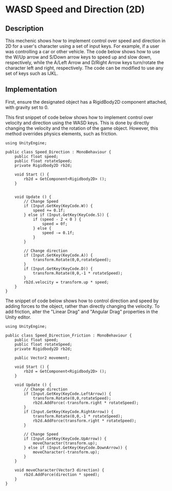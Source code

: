 # WASD Speed and Direction (2D)  

## Description
This mechenic shows how to implement control over speed and direction in 2D for a user's character using a set of input keys. For example, if a user was controlling a car or other vehicle. The code below shows how to use the W/Up arrow and S/Down arrow keys to speed up and slow down, respectively, while the A/Left Arrow and D/Right Arrow keys turn/rotate the character left and right, respectively. The code can be modified to use any set of keys such as IJKL.

## Implementation
First, ensure the designated object has a RigidBody2D component attached, with gravity set to 0.  

This first snippet of code below shows how to implement control over velocity and direction using the WASD keys.
This is done by directly changing the velocity and the rotation of the game object. However, this method overrides physics elements,
such as friction.

    using UnityEngine;

    public class Speed_Direction : MonoBehaviour {
        public float speed;
        public float rotateSpeed;
        private Rigidbody2D rb2d;

        void Start () {
            rb2d = GetComponent<Rigidbody2D> ();
        }
        

        void Update () {
            // Change Speed
            if (Input.GetKey(KeyCode.W)) {
                speed += 0.1f;
            } else if (Input.GetKey(KeyCode.S)) {
                if (speed - 2 < 0 ) {
                    speed = 0f;
                } else {
                    speed -= 0.1f;
                }
            }

            // Change direction
            if (Input.GetKey(KeyCode.A)) {
                transform.Rotate(0,0,rotateSpeed);
            }
            if (Input.GetKey(KeyCode.D)) {
                transform.Rotate(0,0,-1 * rotateSpeed);
            }
            rb2d.velocity = transform.up * speed;
        }
    }
  
The snippet of code below shows how to control direction and speed by adding forces to the object,
rather than directly changing the velocity. To add friction, alter the "Linear Drag" and "Angular Drag" properties
in the Unity editor.

    using UnityEngine;
    
    public class Speed_Direction_Friction : MonoBehaviour {
        public float speed;
        public float rotateSpeed;
        private Rigidbody2D rb2d;

        public Vector2 movement;

        void Start () {
            rb2d = GetComponent<Rigidbody2D> ();
        }
        
        void Update () {
            // Change direction
            if (Input.GetKey(KeyCode.LeftArrow)) {
                transform.Rotate(0,0,rotateSpeed);
                rb2d.AddForce(-transform.right * rotateSpeed);
            }
            if (Input.GetKey(KeyCode.RightArrow)) {
                transform.Rotate(0,0,-1 * rotateSpeed);
                rb2d.AddForce(transform.right * rotateSpeed);
            }

            // Change Speed
            if (Input.GetKey(KeyCode.UpArrow)) {
                moveCharacter(transform.up);
            } else if (Input.GetKey(KeyCode.DownArrow)) {
                moveCharacter(-transform.up);
            }
        }

        void moveCharacter(Vector3 direction) {
            rb2d.AddForce(direction * speed);
        }
    }
